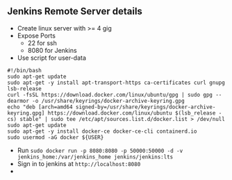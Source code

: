 ## Jenkins Remote Server details
- Create linux server with >= 4 gig
- Expose Ports
	- 22 for ssh
	- 8080 for Jenkins
- Use script for user-data
```shell
#!/bin/bash
sudo apt-get update
sudo apt-get -y install apt-transport-https ca-certificates curl gnupg lsb-release
curl -fsSL https://download.docker.com/linux/ubuntu/gpg | sudo gpg --dearmor -o /usr/share/keyrings/docker-archive-keyring.gpg
echo "deb [arch=amd64 signed-by=/usr/share/keyrings/docker-archive-keyring.gpg] https://download.docker.com/linux/ubuntu $(lsb_release -cs) stable" | sudo tee /etc/apt/sources.list.d/docker.list > /dev/null
sudo apt-get update
sudo apt-get -y install docker-ce docker-ce-cli containerd.io
sudo usermod -aG docker ${USER}
```
- Run ```sudo docker run -p 8080:8080 -p 50000:50000 -d -v jenkins_home:/var/jenkins_home jenkins/jenkins:lts```
- Sign in to jenkins at ```http://localhost:8080```
- 

